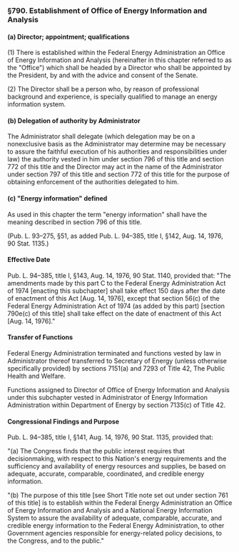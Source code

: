 ### §790. Establishment of Office of Energy Information and Analysis ###

#### (a) Director; appointment; qualifications ####

(1) There is established within the Federal Energy Administration an Office of Energy Information and Analysis (hereinafter in this chapter referred to as the "Office") which shall be headed by a Director who shall be appointed by the President, by and with the advice and consent of the Senate.

(2) The Director shall be a person who, by reason of professional background and experience, is specially qualified to manage an energy information system.

#### (b) Delegation of authority by Administrator ####

The Administrator shall delegate (which delegation may be on a nonexclusive basis as the Administrator may determine may be necessary to assure the faithful execution of his authorities and responsibilities under law) the authority vested in him under section 796 of this title and section 772 of this title and the Director may act in the name of the Administrator under section 797 of this title and section 772 of this title for the purpose of obtaining enforcement of the authorities delegated to him.

#### (c) "Energy information" defined ####

As used in this chapter the term "energy information" shall have the meaning described in section 796 of this title.

(Pub. L. 93–275, §51, as added Pub. L. 94–385, title I, §142, Aug. 14, 1976, 90 Stat. 1135.)

#### Effective Date ####

Pub. L. 94–385, title I, §143, Aug. 14, 1976, 90 Stat. 1140, provided that: "The amendments made by this part C to the Federal Energy Administration Act of 1974 [enacting this subchapter] shall take effect 150 days after the date of enactment of this Act [Aug. 14, 1976], except that section 56(c) of the Federal Energy Administration Act of 1974 (as added by this part) [section 790e(c) of this title] shall take effect on the date of enactment of this Act [Aug. 14, 1976]."

#### Transfer of Functions ####

Federal Energy Administration terminated and functions vested by law in Administrator thereof transferred to Secretary of Energy (unless otherwise specifically provided) by sections 7151(a) and 7293 of Title 42, The Public Health and Welfare.

Functions assigned to Director of Office of Energy Information and Analysis under this subchapter vested in Administrator of Energy Information Administration within Department of Energy by section 7135(c) of Title 42.

#### Congressional Findings and Purpose ####

Pub. L. 94–385, title I, §141, Aug. 14, 1976, 90 Stat. 1135, provided that:

"(a) The Congress finds that the public interest requires that decisionmaking, with respect to this Nation's energy requirements and the sufficiency and availability of energy resources and supplies, be based on adequate, accurate, comparable, coordinated, and credible energy information.

"(b) The purpose of this title [see Short Title note set out under section 761 of this title] is to establish within the Federal Energy Administration an Office of Energy Information and Analysis and a National Energy Information System to assure the availability of adequate, comparable, accurate, and credible energy information to the Federal Energy Administration, to other Government agencies responsible for energy-related policy decisions, to the Congress, and to the public."